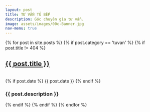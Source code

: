 ```yaml
---
layout: post
title: TƯ VẤN TỦ BẾP
description: Góc chuyên gia tư vấn.
image: assets/images/00c-Banner.jpg
nav-menu: true
---
```


<!-- All post -->

<div class="inner">
{% for post in site.posts %}
{% if post.category == 'tuvan' %}
{% if post.title != 404 %}
	<p>
	<a href="{{site.baseurl}}{{post.url}}" class="portfolio-box">
		<h2>{{ post.title }}</h2>
	</a>
	<!-- {% if post.image %}<span class="image main"><img src="{{ site.baseurl }}/{{ post.image }}" alt="" /></span>{% endif %} -->
	<br>{% if post.date %} {{ post.date }} {% endif %}
	<br><h3>{{ post.description }}</h3>
	</p>
{% endif %}
{% endif %}
{% endfor %}
</div>
